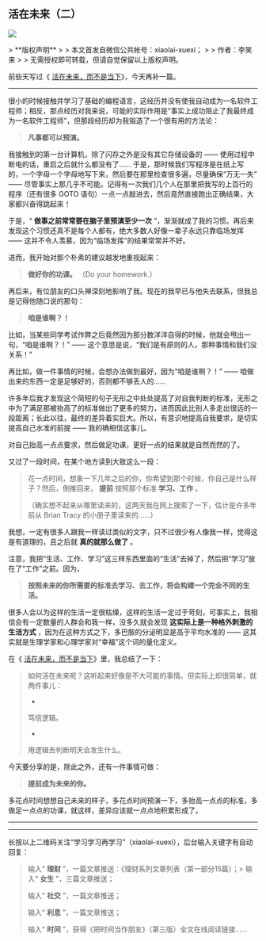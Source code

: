 ## 活在未来（二）
 ![](http://mmbiz.qpic.cn/mmbiz/BDcu2rMySicoNkN6TZUSp5EKMuWCWKo943TE2u8BOYhAicfsrsRZEl7S7xv7icvcQQ9ictW6BsJgohgJ0WBQgdxsXw/640?wx_fmt=jpeg&wxfrom=5)
<head><meta http-equiv="Content-Type" content="text/html; charset=utf-8"></head>
> **版权声明**
> 
> 本文首发自微信公共帐号：xiaolai-xuexi；
> 
> 作者：李笑来
> 
> 无需授权即可转载，但请自觉保留以上版权声明。

前些天写过《 [活在未来，而不是当下](http://mp.weixin.qq.com/s?__biz=MzAxNzI4MTMwMw==&mid=400682395&idx=1&sn=69e0f0146b5847a5780a0fc4d717dea1&scene=21#wechat_redirect)》，今天再补一篇。

* * *

很小的时候接触并学习了基础的编程语言，这经历并没有使我自动成为一名软件工程师；相反，那点经历对我来说，可能的实际作用是“事实上成功阻止了我最终成为一名软件工程师”，但那段经历却为我锻造了一个很有用的方法论：

> **凡事都可以预演。**

我接触到的第一台计算机，除了闪存之外是没有其它存储设备的 —— 使用过程中断电的话，重启之后就什么都没有了…… 于是，那时候我们写程序是在纸上写的，一个字母一个字母地写下来，然后要在那里检查很多遍，尽量确保“万无一失” —— 尽管事实上那几乎不可能。记得有一次我们几个人在那里把我写的上百行的程序（还有很多 GOTO 语句）一点一点敲进去，然后竟然直接跑出正确结果，大家都兴奋得跳起来！

于是，“ **做事之前常常要在脑子里预演至少一次** ”，渐渐就成了我的习惯。再后来发现这个习惯还真不是每个人都有，绝大多数人好像一辈子永远只靠临场发挥 —— 这并不令人羡慕，因为“临场发挥”的结果常常并不好。

进而，我开始对那个朴素的建议越发地重视起来：

> **做好你的功课。** （Do your homework.）

再后来，有位朋友的口头禅深刻地影响了我。现在的我早已与他失去联系，但我总是记得他随口说的那句：

> **咱是谁啊？！**

比如，当某些同学考试作弊之后竟然因为那分数洋洋自得的时候，他就会甩出一句，“咱是谁啊？！” —— 这个意思是说，“我们是有原则的人，那种事情和我们没关系！”

再比如，做一件事情的时候，会想办法做到最好，因为“咱是谁啊？！” —— 咱做出来的东西一定是足够好的，否则都不够丢人的……

许多年后我才发现这个简短的句子无形之中处处提高了对自我判断的标准，无形之中为了满足那被抬高了的标准做出了更多的努力，进而因此比别人多走出很远的一段距离；长此以往，最终的差异着实巨大。所以，有意识地提高自我要求，是切实提高自己水准的前提 —— 我的确相信这事儿。

对自己抬高一点点要求，然后做足功课，更好一点的结果就是自然而然的了。

又过了一段时间，在某个地方读到大致这么一段：

> 花一点时间，想象一下几年之后的你，你希望到那个时候，你自己是什么样子？然后，倒推回来， **提前** 按照那个标准 **学习、工作** 。
> 
> （确实想不起来从哪里读来的，这两天我在网上搜索了一下，估计是许多年前从 Brian Tracy 的小册子里读来的……）

我想，一定有很多人跟我一样读过类似的文字，只不过很少有人像我一样，觉得这是有道理的，且之后就 **真的就那么做了** 。

注意，我把“生活、工作、学习”这三样东西里面的“生活”去掉了，然后把“学习”放在了“工作”之前。因为，

> **按照未来的你所需要的标准去学习、去工作，将会构建一个完全不同的生活。**

很多人会以为这样的生活一定很枯燥，这样的生活一定过于苛刻，可事实上，我相信会有一定数量的人群会和我一样，没多久就会发现 **这实际上是一种格外刺激的生活方式** ，因为在这种方式之下，多巴胺的分泌明显是高于平均水准的 —— 这其实就是生理学家和心理学家对“幸福”这个词的量化定义。

在《 [活在未来，而不是当下](http://mp.weixin.qq.com/s?__biz=MzAxNzI4MTMwMw==&mid=400682395&idx=1&sn=69e0f0146b5847a5780a0fc4d717dea1&scene=21#wechat_redirect)》里，我总结了一下：

> 如何活在未来呢？这听起来好像是不大可能的事情。但实际上却很简单，就两件事儿：
> 
> - 
> 
> 笃信逻辑。
> 
> - 
> 
> 用逻辑去判断明天会发生什么。

今天要分享的是，除此之外，还有一件事情可做：

> **提前成为未来的你。**

多花点时间想想自己未来的样子，多花点时间预演一下，多抬高一点点的标准，多做足一点点的功课，就这样，差异应该就一点点地积累形成了。

* * *



* * *

长按以上二维码关注“学习学习再学习”（xiaolai-xuexi），后台输入关键字有自动回复：

> 输入“ **理财** ”，一篇文章推送：《理财系列文章列表（第一部分15篇）；> 输入“ **女生** ”，三篇文章推送；
> 
> 输入“ **社交** ”，一篇文章推送；
> 
> 输入“ **利息** ”，一篇文章推送；
> 
> 输入“ **时间** ”，获得《把时间当作朋友》（第三版）全文在线阅读链接……

